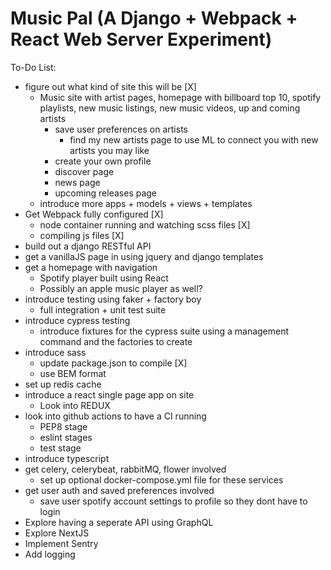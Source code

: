 # Music Pal (A Django + Webpack + React Web Server Experiment)

To-Do List:
- figure out what kind of site this will be [X]
    - Music site with artist pages, homepage with billboard top 10, spotify playlists, new music listings, new music videos,
    up and coming artists
        - save user preferences on artists
            - find my new artists page to use ML to connect you with new artists you may like
        - create your own profile
        - discover page
        - news page
        - upcoming releases page
    - introduce more apps + models + views + templates
- Get Webpack fully configured [X]
    - node container running and watching scss files [X]
    - compiling js files [X]
- build out a django RESTful API
- get a vanillaJS page in using jquery and django templates
- get a homepage with navigation
    - Spotify player built using React
    - Possibly an apple music player as well?
- introduce testing using faker + factory boy
    - full integration + unit test suite
- introduce cypress testing
    - introduce fixtures for the cypress suite using a management command and the factories to create
- introduce sass
    - update package.json to compile [X]
    - use BEM format
- set up redis cache
- introduce a react single page app on site
    - Look into REDUX
- look into github actions to have a CI running
    - PEP8 stage
    - eslint stages
    - test stage
- introduce typescript
- get celery, celerybeat, rabbitMQ, flower involved
    - set up optional docker-compose.yml file for these services
- get user auth and saved preferences involved
    - save user spotify account settings to profile so they dont have to login
- Explore having a seperate API using GraphQL
- Explore NextJS
- Implement Sentry
- Add logging